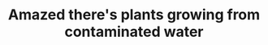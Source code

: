 ---
title: Amazed there's plants growing from contaminated water
category: blog
lat: 13.70524
lng: 100.59718
image: https://s3-us-west-2.amazonaws.com/travels2013/2014-01-06 18:16:18 PST.jpg
observation: 20140106181618PST
---